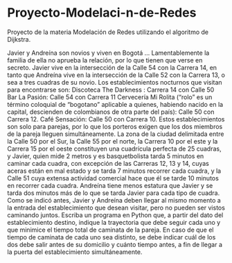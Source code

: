 # Proyecto-Modelaci-n-de-Redes
Proyecto de la materia Modelación de Redes utilizando el algoritmo de Dijkstra.

Javier y Andreína son novios y viven en Bogotá … Lamentablemente la familia de ella no aprueba la relación, por lo que tienen que verse en secreto.  Javier vive en la intersección de la Calle 54 con la Carrera 14, en tanto que Andreína vive en la intersección de la Calle 52 con la Carrera 13, o sea a tres cuadras de su novio. Los establecimientos nocturnos que visitan para encontrarse son:
Discoteca The Darkness : Carrera 14 con Calle 50
Bar La Pasión: Calle 54 con Carrera 11
Cervecería Mi Rolita (“rolo” es un término coloquial de “bogotano” aplicable a quienes, habiendo nacido en la capital, descienden de colombianos de otra parte del país): Calle 50 con Carrera 12.
Café Sensación: Calle 50 con Carrera 10.
Estos establecimientos son solo para parejas, por lo que los porteros exigen que los dos miembros de la pareja lleguen simultáneamente. La zona de la ciudad delimitada entre la Calle 50 por el Sur, la Calle 55 por el norte, la Carrera 10 por el este y la Carrera 15 por el oeste constituyen una cuadrícula perfecta de 25 cuadras, y Javier, quien mide 2 metros y es basquetbolista tarda 5 minutos en caminar cada cuadra, con excepción de las Carreras 12, 13 y 14, cuyas aceras están en mal estado y se tarda 7 minutos recorrer cada cuadra, y la Calle 51 cuya extensa actividad comercial hace que él se tarde 10 minutos en recorrer cada cuadra. Andreína tiene menos estatura que Javier y se tarda dos minutos más de lo que se tarda Javier para cada tipo de cuadra.
Como se indicó antes, Javier y Andreína deben llegar al mismo momento a la entrada del establecimiento que desean visitar, pero no pueden ser vistos caminando juntos. Escriba un programa en Python que, a partir del dato del establecimiento destino, indique la trayectoria  que debe seguir cada uno y que minimice el tiempo total de caminata de la pareja. En caso de que el tiempo de caminata de cada uno sea distinto, se debe indicar cuál de los dos debe salir antes de su domicilio y cuánto tiempo antes, a fin de llegar a la puerta del establecimiento simultáneamente.
